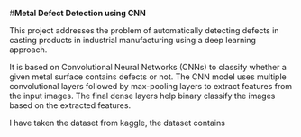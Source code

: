 #**Metal Defect Detection using CNN**

This project addresses the problem of automatically detecting defects in casting products in industrial manufacturing using a deep learning approach.

It is based on Convolutional Neural Networks (CNNs) to classify whether a given metal surface contains defects or not. The CNN model uses multiple convolutional layers followed by max-pooling layers to extract features from the input images. The final dense layers help binary classify the images based on the extracted features. 

I have taken the dataset from kaggle, the dataset contains 
